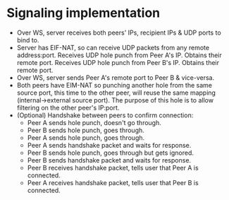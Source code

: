 # Signaling implementation

- Over WS, server receives both peers' IPs, recipient IPs & UDP ports to bind to.
- Server has EIF-NAT, so can receive UDP packets from any remote address:port.
  Receives UDP hole punch from Peer A's IP. Obtains their remote port.
  Receives UDP hole punch from Peer B's IP. Obtains their remote port.
- Over WS, server sends Peer A's remote port to Peer B & vice-versa.
- Both peers have EIM-NAT so punching another hole from the same source port, this time to the other peer, will reuse the same mapping (internal->external source port). The purpose of this hole is to allow filtering on the other peer's IP:port.
- (Optional) Handshake between peers to confirm connection:
  - Peer A sends hole punch, doesn't go through.
  - Peer B sends hole punch, goes through.
  - Peer A sends hole punch, goes through.
  - Peer A sends handshake packet and waits for response.
  - Peer B sends hole punch, goes through but gets ignored.
  - Peer B sends handshake packet and waits for response.
  - Peer B receives handshake packet, tells user that Peer A is connected.
  - Peer A receives handshake packet, tells user that Peer B is connected.